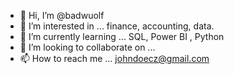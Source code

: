 - 👋 Hi, I’m @badwuolf    
- 👀 I’m interested in ...  finance, accounting, data. 
- 🌱 I’m currently learning ... SQL, Power BI , Python 
- 💞️ I’m looking to collaborate on ...   
- 📫 How to reach me ...  johndoecz@gmail.com

<!---
badwuolf/badwuolf is a ✨ special ✨ repository because its `README.md` (this file) appears on your GitHub profile.
You can click the Preview link to take a look at your changes.
--->
